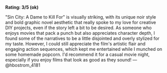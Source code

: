 **Rating: 3/5 (ok)**

"Sin City: A Dame to Kill For" is visually striking, with its unique noir style and bold graphic novel aesthetic that really spoke to my love for creative DIY projects, even if the story left a bit to be desired. As someone who enjoys movies that pack a punch but also appreciates character depth, I found some of the narratives to be a little disjointed and overly stylized for my taste. However, I could still appreciate the film's artistic flair and engaging action sequences, which kept me entertained while I munched on some homemade popcorn. I'd recommend it for a casual movie night, especially if you enjoy films that look as good as they sound! — @hbostrom_4181